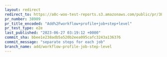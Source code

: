 ```yaml
---
layout: redirect
redirect_to: https://a8c-woo-test-reports.s3.amazonaws.com/public/pr/38909/e2e/index.html
pr_number: 38909
pr_title_encoded: "Add%2Fworkflow+profile+job+step+level"
pr_test_type: e2e
last_published: "2023-06-27 03:19:12 +0000"
commit_sha: bbee1e238adb5a520b2eea095cafc3243a136376
commit_message: "separate steps for each job"
branch_name: add/workflow-profile-job-step-level
---
```

